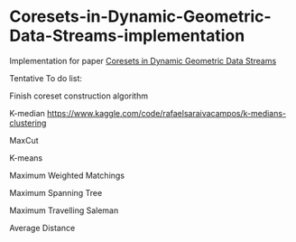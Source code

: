 # Coresets-in-Dynamic-Geometric-Data-Streams-implementation
Implementation for paper [Coresets in Dynamic Geometric Data Streams](https://dl.acm.org/doi/10.1145/1060590.1060622)

Tentative To do list:

Finish coreset construction algorithm

K-median https://www.kaggle.com/code/rafaelsaraivacampos/k-medians-clustering

MaxCut

K-means

Maximum Weighted Matchings

Maximum Spanning Tree

Maximum Travelling Saleman

Average Distance
